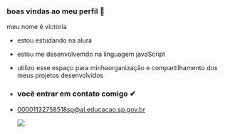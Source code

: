 ### boas vindas ao meu perfil 🤍

meu nome é victoria 

- estou estudando na alura
- estou me desenvolvemdo na linguagem javaScript
- utilizo esse espaço para minhaorganização e compartilhamento dos meus projetos desenvolvidos

- ### você entrar em contato comigo ✔

- 00001132758518sp@al.educacao.sp.gov.br

  ![](https://media1.tenor.com/m/T1wm2sHG108AAAAd/najwa-nimri-spanish-actress.gif)
  
